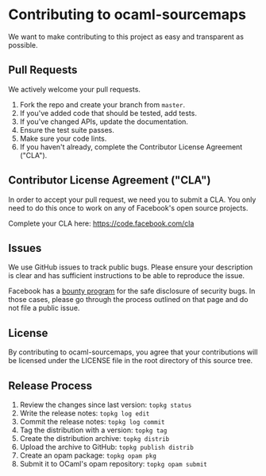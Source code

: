 # Contributing to ocaml-sourcemaps

We want to make contributing to this project as easy and transparent as
possible.

## Pull Requests

We actively welcome your pull requests.

1. Fork the repo and create your branch from `master`.
2. If you've added code that should be tested, add tests.
3. If you've changed APIs, update the documentation.
4. Ensure the test suite passes.
5. Make sure your code lints.
6. If you haven't already, complete the Contributor License Agreement ("CLA").

## Contributor License Agreement ("CLA")

In order to accept your pull request, we need you to submit a CLA. You only need
to do this once to work on any of Facebook's open source projects.

Complete your CLA here: <https://code.facebook.com/cla>

## Issues

We use GitHub issues to track public bugs. Please ensure your description is
clear and has sufficient instructions to be able to reproduce the issue.

Facebook has a [bounty program](https://www.facebook.com/whitehat/) for the safe
disclosure of security bugs. In those cases, please go through the process
outlined on that page and do not file a public issue.

## License
By contributing to ocaml-sourcemaps, you agree that your contributions will be
licensed under the LICENSE file in the root directory of this source tree.

## Release Process

1. Review the changes since last version: `topkg status`
2. Write the release notes: `topkg log edit`
3. Commit the release notes: `topkg log commit`
4. Tag the distribution with a version: `topkg tag`
5. Create the distribution archive: `topkg distrib`
6. Upload the archive to GitHub: `topkg publish distrib`
7. Create an opam package: `topkg opam pkg`
8. Submit it to OCaml's opam repository: `topkg opam submit`
